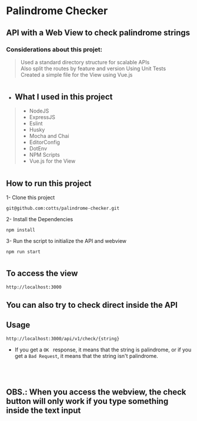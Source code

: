 # Palindrome Checker


## API with a Web View to check palindrome strings

### Considerations about this projet: 
  > Used a standard directory structure for scalable APIs  
  > Also split the routes by feature and version
  > Using Unit Tests  
  > Created a simple file for the View using Vue.js


#

- ## What I used in this project
 > - NodeJS
 > - ExpressJS
 > - Eslint
 > - Husky
 > - Mocha and Chai
 > - EditorConfig
 > - DotEnv
 > - NPM Scripts
 > - Vue.js for the View

# 

## How to run this project

1- Clone this project
```shell
git@github.com:cotts/palindrome-checker.git
```

2- Install the Dependencies
```shell
npm install
```

3- Run the script to initialize the API and webview
```shell
npm run start
```

#

## To access the view

```
http://localhost:3000
```

## You can also try to check direct inside the API

## Usage
```
http://localhost:3000/api/v1/check/{string}
```
- If you get a `OK ` response, it means that the string is palindrome, or if you get a `Bad Request`, it means that the string isn't palindrome.

<br> 
<br>

## OBS.:  When you access the webview, the check button will only work if you type something inside the text input

